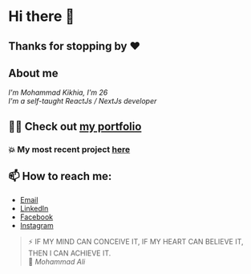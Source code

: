 # Hi there 👋
## Thanks for stopping by ❤

## About me
*I'm Mohammad Kikhia, I'm 26*  
*I'm a self-taught ReactJs / NextJs developer*


## 👨‍💻 Check out [my portfolio](https://mohammad-kikhia.vercel.app)
### 💥 My most recent project [here](https://github.com/M7MD-abo-jacob/Weather-App)

## 📫 How to reach me: 
- [Email](mailto:m7md.master1@gmail.com)
- [LinkedIn](https://linkedin.com/in/mohammad-kikhia)
- [Facebook](https://facebook.com/100010744380377)
- [Instagram](https://instagram.com/m7md.abo_jacob)

>⚡ IF MY MIND CAN CONCEIVE IT, IF MY HEART CAN BELIEVE IT, THEN I CAN ACHIEVE IT.  
> 🥊 *Mohammad Ali*

